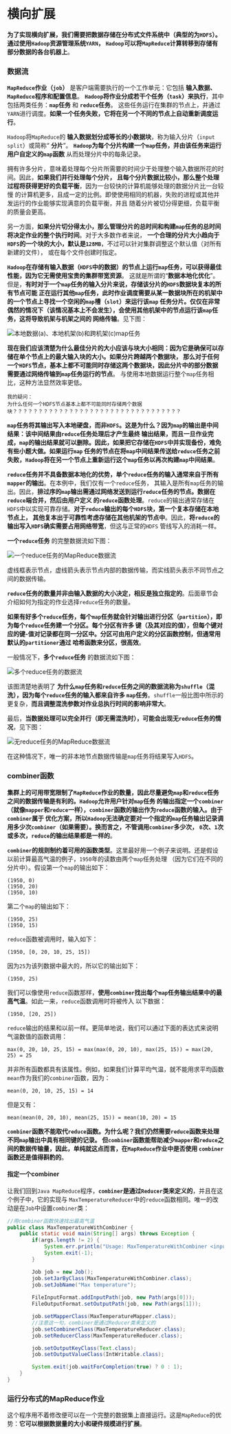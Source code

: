 横向扩展
=======================================================================
**为了实现横向扩展，我们需要把数据存储在分布式文件系统中（典型的为`HDFS`）。通过使用`Hadoop`资源管理系统`YARN`，
`Hadoop`可以将`MapReduce`计算转移到存储有部分数据的各台机器上**。

### 数据流
**`MapReduce`作业（`job`）** 是客户端需要执行的一个工作单元：它包括 **输入数据、`MapReduce`程序和配置信息**。
**`Hadoop`将作业分成若干个任务（`task`）来执行**，其中包括两类任务：**`map`任务** 和 **`reduce`任务**。
这些任务运行在集群的节点上，并通过`YARN`进行调度。**如果一个任务失败，它将在另一个不同的节点上自动重新调度运行**。

`Hadoop`将`MapReduce`的 **输入数据划分成等长的小数据块**，称为输入分片（`input split`）或简称“ **分片**”。
**`Hadoop`为每个分片构建一个`map`任务，并由该任务来运行用户自定义的`map`函数** 从而处理分片中的每条记录。

拥有许多分片，意味着处理每个分片所需要的时间少于处理整个输入数据所花的时间。因此，**如果我们并行处理每个分片，
且每个分片数据比较小，那么整个处理过程将获得更好的负载平衡**，因为一台较快的计算机能够处理的数据分片比一台较慢
的计算机更多，且成一定的比例。即使使用相同的机器，失败的进程或其他并发运行的作业能够实现满意的负载平衡，并且
随着分片被切分得更细，负载平衡的质量会更高。

另一方面，**如果分片切分得太小，那么管理分片的总时间和构建`map`任务的总时间将决定作业的整个执行时间**。对于大多数作者来说，
**一个合理的分片大小趋向于`HDFS`的一个块的大小，默认是`128MB`**，不过可以针对集群调整这个默认值（对所有新建的文件），
或在每个文件创建时指定。

**`Hadoop`在存储有输入数据（`HDFS`中的数据）的节点上运行`map`任务，可以获得最佳性能，因为它无需使用宝贵的集群带宽资源**。
这就是所谓的“**数据本地化优化**”。但是，**有时对于一个`map`任务的输入分片来说，存储该分片的`HDFS`数据块复本的所有节点可能
正在运行其他`map`任务，此时作业调度需要从某一数据块所在的机架中的一个节点上寻找一个空闲的`map`槽（`slot`）来运行该`map`
任务分片。仅仅在非常偶然的情况下（该情况基本上不会发生），会使用其他机架中的节点运行该`map`任务，这将导致机架与机架之间的
网络传输**。见下图：

![本地数据(a)、本地机架(b)和跨机架(c)map任务](img/p1.png)

**现在我们应该清楚为什么最佳分片的大小应该与块大小相同：因为它是确保可以存储在单个节点上的最大输入块的大小。如果分片跨越两个数据块，
那么对于任何一个`HDFS`节点，基本上都不可能同时存储这两个数据块，因此分片中的部分数据需要通过网络传输到`map`任务运行的节点**。
与使用本地数据运行整个`map`任务相比，这种方法显然效率更低。
```
我的疑问：
为什么任何一个HDFS节点基本上都不可能同时存储两个数据块？？？？？？？？？？？？？？？？？？？？？？？？？？？？？？？？？
```

**`map`任务将其输出写入本地硬盘，而非`HDFS`。这是为什么？因为`map`的输出是中间结果：该中间结果由`reduce`任务处理后才产生最终
输出结果，而且一旦作业完成，`map`的输出结果就可以删除。因此，如果把它存储在`HDFS`中并实现备份，难免有些小题大做。如果运行`map`
任务的节点在将`map`中间结果传送给`reduce`任务之前失败，`Hadoop`将在另一个节点上重新运行这个`map`任务以再次构建`map`中间结果**。

**`reduce`任务并不具备数据本地化的优势，单个`reduce`任务的输入通常来自于所有`mapper`的输出**。在本例中，我们仅有一个`reduce`任务，
其输入是所有`map`任务的输出。因此，**排过序的`map`输出需通过网络发送到运行`reduce`任务的节点。数据在`reduce`端合并，然后由用户定义
的`reduce`函数处理**。`reduce`的输出通常存储在`HDFS`中以实现可靠存储。**对于`reduce`输出的每个`HDFS`块，第一个复本存储在本地节点上，
其他复本出于可靠性考虑存储在其他机架的节点中**。因此，**将`reduce`的输出写入`HDFS`确实需要占用网络带宽**，但这与正常的`HDFS`
管线写入的消耗一样。

**一个`reduce`任务** 的完整数据流如下图：

![一个reduce任务的MapReduce数据流](img/p2.jpg)

虚线框表示节点，虚线箭头表示节点内部的数据传输，而实线箭头表示不同节点之间的数据传输。

**`reduce`任务的数量并非由输入数据的大小决定，相反是独立指定的**。后面章节会介绍如何为指定的作业选择`reduce`任务的数量。

**如果有好多个`reduce`任务，每个`map`任务就会针对输出进行分区（`partition`），即为每个`reduce`任务建一个分区。每个分区有许多
键（及其对应的值），但每个键对应的键-值对记录都在同一分区中。分区可由用户定义的分区函数控制，但通常用默认的`partitioner`通过
哈希函数来分区，很高效**。

一般情况下，**多个`reduce`任务** 的数据流如下图：

![多个reduce任务的数据流](img/p3.jpg)

该图清楚地表明了 **为什么`map`任务和`reduce`任务之间的数据流称为`shuffle`（混洗），因为每个`reduce`任务的输入都来自许多
`map`任务**。`shuffle`一般比图中所示的更复杂，**而且调整混洗参数对作业总执行时间的影响非常大**。

最后，**当数据处理可以完全并行（即无需混洗时），可能会出现无`reduce`任务的情况**，见下图：

![无reduce任务的MapReduce数据流](img/p4.jpg)

在这种情况下，唯一的非本地节点数据传输是`map`任务将结果写入`HDFS`。

### combiner函数
**集群上的可用带宽限制了`MapReduce`作业的数量，因此尽量避免`map`和`reduce`任务之间的数据传输是有利的。`Hadoop`允许用户针对`map`任务
的输出指定一个`combiner`（就像`mapper`和`reduce`一样），`combiner`函数的输出作为`reduce`函数的输入。由于`combiner`属于
优化方案，所以`Hadoop`无法确定要对一个指定的`map`任务输出记录调用多少次`combiner`（如果需要）。换而言之，不管调用`combiner`多少次，
`0`次、`1`次或多次，`reduce`的输出结果都是一样的**。

**`combiner`的规则制约着可用的函数类型**。这里最好用一个例子来说明。还是假设以前计算最高气温的例子，`1950`年的读数由两个`map`任务处理
（因为它们在不同的分片中）。假设第一个`map`的输出如下：
```
(1950, 0)
(1950, 20)
(1950, 10)
```
第二个`map`的输出如下：
```
(1950, 25)
(1950, 15)
```
`reduce`函数被调用时，输入如下：
```
(1950, [0, 20, 10, 25, 15])
```
因为`25`为该列数据中最大的，所以它的输出如下：
```
(1950, 25)
```
我们可以像使用`reduce`函数那样，**使用`combiner`找出每个`map`任务输出结果中的最高气温**。如此一来，`reduce`函数调用时将被传入
以下数据：
```
(1950, [20, 25])
```
`reduce`输出的结果和以前一样。更简单地说，我们可以通过下面的表达式来说明气温数值的函数调用：
```
max(0, 20, 10, 25, 15) = max(max(0, 20, 10), max(25, 15)) = max(20, 25) = 25
```
并非所有函数都具有该属性。例如，如果我们计算平均气温，就不能用求平均函数`mean`作为我们的`combiner`函数，因为：
```
mean(0, 20, 10, 25, 15) = 14
```
但是又有：
```
mean(mean(0, 20, 10), mean(25, 15)) = mean(10, 20) = 15
```
**`combiner`函数不能取代`reduce`函数。为什么呢？我们仍然需要`reduce`函数来处理不同`map`输出中具有相同键的记录。
但`combiner`函数能帮助减少`mapper`和`reduce`之间的数据传输量，因此，单纯就这点而言，在`MapReduce`作业中是否使用
`combiner`函数还是值得斟酌的**。

#### 指定一个combiner
让我们回到`Java MapReduce`程序，**`combiner`是通过`Reducer`类来定义的**，并且在这个例子中，它的实现与
`MaxTemperatureReducer`中的`reduce`函数相同。唯一的改动是在`Job`中设置`combiner`类：
```java
//用combiner函数快速找出最高气温
public class MaxTemperatureWithCombiner {
    public static void main(String[] args) throws Exception {
        if(args.length != 2) {
            System.err.println("Usage: MaxTemperatureWithCombiner <input path> " + "<output path>");
            System.exit(-1);
        }

        Job job = new Job();
        job.setJarByClass(MaxTemperatureWithCombiner.class);
        job.setJobName("Max temperature");
        
        FileInputFormat.addInputPath(job, new Path(args[0]));
        FileOutputFormat.setOutputPath(job, new Path(args[1]));

        job.setMapperClass(MaxTemperatureMapper.class);
        //注意这一句，combiner是通过Reducer类来定义的
        job.setCombinerClass(MaxTemperatureReducer.class);
        job.setReducerClass(MaxTemperatureReducer.class);

        job.setOutputKeyClass(Text.class);
        job.setOutputValueClass(IntWritable.class);

        System.exit(job.waitForCompletion(true) ? 0 : 1);
    }
}
```

### 运行分布式的MapReduce作业
这个程序用不着修改便可以在一个完整的数据集上直接运行。这是`MapReduce`的优势：**它可以根据数据量的大小和硬件规模进行扩展**。






































